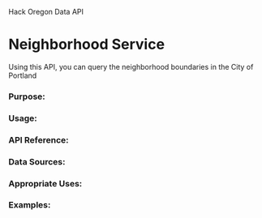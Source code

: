 Hack Oregon Data API
# Neighborhood Service

Using this API, you can query the neighborhood boundaries in the City of Portland

### Purpose:

### Usage:

### API Reference:

### Data Sources:

### Appropriate Uses:

### Examples:
